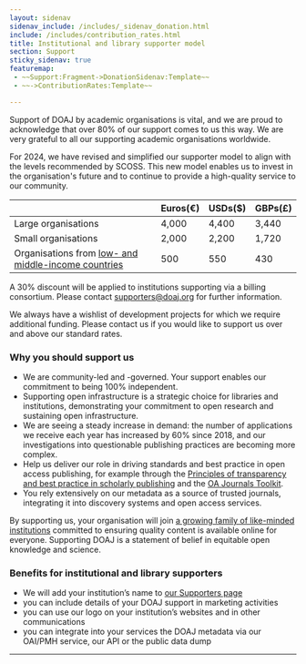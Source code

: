 ```yaml
---
layout: sidenav
sidenav_include: /includes/_sidenav_donation.html
include: /includes/contribution_rates.html
title: Institutional and library supporter model
section: Support
sticky_sidenav: true
featuremap:
 - ~~Support:Fragment->DonationSidenav:Template~~
 - ~~->ContributionRates:Template~~

---
```


Support of DOAJ by academic organisations is vital, and we are proud to acknowledge that over 80% of our support comes to us this way. We are very grateful to all our supporting academic organisations worldwide.

For 2024, we have revised and simplified our supporter model to align with the levels recommended by SCOSS. This new model enables us to invest in the organisation's future and to continue to provide a high-quality service to our community.

|                     | Euros(€) | USDs($) | GBPs(£) |
|---------------------|----------|---------|---------|
| Large organisations | 4,000    | 4,400   | 3,440   |
| Small organisations | 2,000    | 2,200   | 1,720   |
| Organisations from [low- and middle-income countries](https://datatopics.worldbank.org/world-development-indicators/the-world-by-income-and-region.html) | 500 | 550 | 430 |

A 30% discount will be applied to institutions supporting via a billing consortium. Please contact [supporters@doaj.org](mailto:supporters@doaj.org) for further information.

We always have a wishlist of development projects for which we require additional funding. Please contact us if you would like to support us over and above our standard rates.

### Why you should support us

- We are community-led and -governed. Your support enables our commitment to being 100% independent.
- Supporting open infrastructure is a strategic choice for libraries and institutions, demonstrating your commitment to open research and sustaining open infrastructure.
- We are seeing a steady increase in demand: the number of applications we receive each year has increased by 60% since 2018, and our investigations into questionable publishing practices are becoming more complex.
- Help us deliver our role in driving standards and best practice in open access publishing, for example through the [Principles of transparency and best practice in scholarly publishing](/apply/transparency/) and the [OA Journals Toolkit](https://www.oajournals-toolkit.org/).
- You rely extensively on our metadata as a source of trusted journals, integrating it into discovery systems and open access services.

By supporting us, your organisation will join [a growing family of like-minded institutions](/support/supporters/) committed to ensuring quality content is available online for everyone. Supporting DOAJ is a statement of belief in equitable open knowledge and science.

### Benefits for institutional and library supporters

- We will add your institution’s name to [our Supporters page](/support/supporters/)
- you can include details of your DOAJ support in marketing activities
- you can use our logo on your institution’s websites and in other communications
- you can integrate into your services the DOAJ metadata via our OAI/PMH service, our API or the public data dump

---

